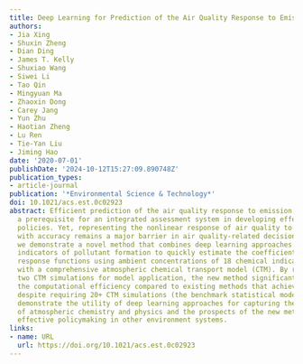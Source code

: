 ```yaml
---
title: Deep Learning for Prediction of the Air Quality Response to Emission Changes
authors:
- Jia Xing
- Shuxin Zheng
- Dian Ding
- James T. Kelly
- Shuxiao Wang
- Siwei Li
- Tao Qin
- Mingyuan Ma
- Zhaoxin Dong
- Carey Jang
- Yun Zhu
- Haotian Zheng
- Lu Ren
- Tie-Yan Liu
- Jiming Hao
date: '2020-07-01'
publishDate: '2024-10-12T15:27:09.890748Z'
publication_types:
- article-journal
publication: '*Environmental Science & Technology*'
doi: 10.1021/acs.est.0c02923
abstract: Efficient prediction of the air quality response to emission changes is
  a prerequisite for an integrated assessment system in developing effective control
  policies. Yet, representing the nonlinear response of air quality to emission controls
  with accuracy remains a major barrier in air quality-related decision making. Here,
  we demonstrate a novel method that combines deep learning approaches with chemical
  indicators of pollutant formation to quickly estimate the coefficients of air quality
  response functions using ambient concentrations of 18 chemical indicators simulated
  with a comprehensive atmospheric chemical transport model (CTM). By requiring only
  two CTM simulations for model application, the new method significantly enhances
  the computational efficiency compared to existing methods that achieve lower accuracy
  despite requiring 20+ CTM simulations (the benchmark statistical model). Our results
  demonstrate the utility of deep learning approaches for capturing the nonlinearity
  of atmospheric chemistry and physics and the prospects of the new method to support
  effective policymaking in other environment systems.
links:
- name: URL
  url: https://doi.org/10.1021/acs.est.0c02923
---
```

